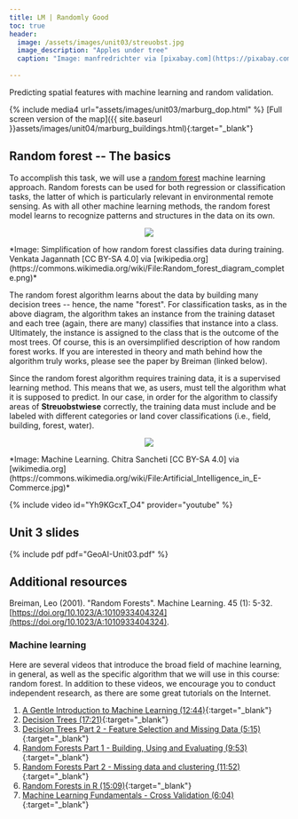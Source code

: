 ```yaml
---
title: LM | Randomly Good
toc: true
header:
  image: /assets/images/unit03/streuobst.jpg
  image_description: "Apples under tree"
  caption: "Image: manfredrichter via [pixabay.com](https://pixabay.com/de/photos/%C3%A4pfel-streuobst-obstbaum-apfelbaum-3684775/)"
 
---
```


Predicting spatial features with machine learning and random validation. 

<!--more-->

{% include media4 url="assets/images/unit03/marburg_dop.html" %} [Full screen version of the map]({{ site.baseurl }}assets/images/unit04/marburg_buildings.html){:target="_blank"}


## Random forest -- The basics
To accomplish this task, we will use a [random forest](https://en.wikipedia.org/wiki/Random_forest) machine learning approach. Random forests can be used for both regression or classification tasks, the latter of which is particularly relevant in environmental remote sensing. As with all other machine learning methods, the random forest model learns to recognize patterns and structures in the data on its own.

<p align="center">
  <img src = "../assets/images/unit03/Random_forest_diagram_complete.png">
</p>
*Image: Simplification of how random forest classifies data during training. Venkata Jagannath [CC BY-SA 4.0] via [wikipedia.org](https://commons.wikimedia.org/wiki/File:Random_forest_diagram_complete.png)*

The random forest algorithm learns about the data by building many decision trees -- hence, the name "forest". For classification tasks, as in the above diagram, the algorithm takes an instance from the training dataset and each tree (again, there are many) classifies that instance into a class. Ultimately, the instance is assigned to the class that is the outcome of the most trees. Of course, this is an oversimplified description of how random forest works. If you are interested in theory and math behind how the algorithm truly works, please see the paper by Breiman (linked below).

Since the random forest algorithm requires training data, it is a supervised learning method. This means that we, as users, must tell the algorithm what it is supposed to predict. In our case, in order for the algorithm to classify areas of **Streuobstwiese** correctly, the training data must include and be labeled with different categories or land cover classifications (i.e., field, building, forest, water).

<p align="center">
  <img src="../assets/images/unit03/machine_learning.jpg">
</p>
*Image: Machine Learning. Chitra Sancheti [CC BY-SA 4.0] via [wikimedia.org](https://commons.wikimedia.org/wiki/File:Artificial_Intelligence_in_E-Commerce.jpg)*

{% include video id="Yh9KGcxT_O4" provider="youtube" %}

## Unit 3 slides
{% include pdf pdf="GeoAI-Unit03.pdf" %}

## Additional resources
Breiman, Leo (2001). "Random Forests". Machine Learning. 45 (1): 5-32. [https://doi.org/10.1023/A:1010933404324](https://doi.org/10.1023/A:1010933404324).

### Machine learning
Here are several videos that introduce the broad field of machine learning, in general, as well as the specific algorithm that we will use in this course: random forest. In addition to these videos, we encourage you to conduct independent research, as there are some great tutorials on the Internet.

1. [A Gentle Introduction to Machine Learning (12:44)](https://www.youtube.com/watch?v=Gv9_4yMHFhI&list=PLblh5JKOoLUICTaGLRoHQDuF_7q2GfuJF){:target="_blank"}  
2. [Decision Trees (17:21)](https://www.youtube.com/watch?v=7VeUPuFGJHk){:target="_blank"}  
3. [Decision Trees Part 2 - Feature Selection and Missing Data (5:15)](https://www.youtube.com/watch?v=wpNl-JwwplA){:target="_blank"}  
4. [Random Forests Part 1 - Building, Using and Evaluating (9:53)](https://www.youtube.com/watch?v=J4Wdy0Wc_xQ){:target="_blank"}  
5. [Random Forests Part 2 - Missing data and clustering (11:52)](https://www.youtube.com/watch?v=sQ870aTKqiM){:target="_blank"}  
6. [Random Forests in R (15:09)](https://www.youtube.com/watch?v=6EXPYzbfLCE){:target="_blank"}  
7. [Machine Learning Fundamentals - Cross Validation (6:04)](https://www.youtube.com/watch?v=fSytzGwwBVw){:target="_blank"}

